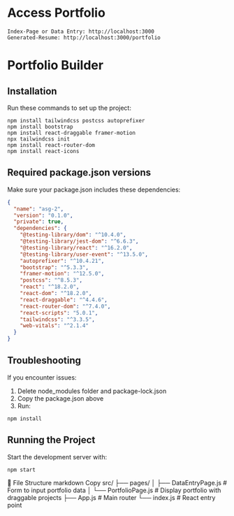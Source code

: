 # Access Portfolio

```
Index-Page or Data Entry: http://localhost:3000
Generated-Resume: http://localhost:3000/portfolio
```

# Portfolio Builder

## Installation
Run these commands to set up the project:

```
npm install tailwindcss postcss autoprefixer
npm install bootstrap
npm install react-draggable framer-motion
npx tailwindcss init
npm install react-router-dom
npm install react-icons
```

## Required package.json versions
Make sure your package.json includes these dependencies:

```json
{
  "name": "asg-2",
  "version": "0.1.0",
  "private": true,
  "dependencies": {
    "@testing-library/dom": "^10.4.0",
    "@testing-library/jest-dom": "^6.6.3",
    "@testing-library/react": "^16.2.0",
    "@testing-library/user-event": "^13.5.0",
    "autoprefixer": "^10.4.21",
    "bootstrap": "^5.3.3",
    "framer-motion": "^12.5.0",
    "postcss": "^8.5.3",
    "react": "^18.2.0",
    "react-dom": "^18.2.0",
    "react-draggable": "^4.4.6",
    "react-router-dom": "^7.4.0",
    "react-scripts": "5.0.1",
    "tailwindcss": "^3.3.5",
    "web-vitals": "^2.1.4"
  }
}
```

## Troubleshooting
If you encounter issues:
1. Delete node_modules folder and package-lock.json
2. Copy the package.json above
3. Run:
```
npm install
```

## Running the Project
Start the development server with:
```
npm start
```

📂 File Structure
markdown
Copy
src/
├── pages/
│   ├── DataEntryPage.js  # Form to input portfolio data
│   └── PortfolioPage.js  # Display portfolio with draggable projects
├── App.js               # Main router
└── index.js             # React entry point
